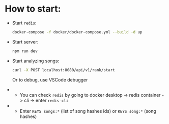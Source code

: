 # How to start:

- Start `redis`:
  ```bash
  docker-compose -f docker/docker-compose.yml --build -d up
  ```
- Start server:
  ```bash
  npm run dev
  ```
- Start analyzing songs:

  ```bash
  curl -X POST localhost:8080/api/v1/rank/start
  ```

  Or to debug, use VSCode debugger

- - You can check `redis` by going to docker desktop -> redis container -> cli -> enter `redis-cli`
- - Enter `KEYS songs:*` (list of song hashes ids) or `KEYS song:*` (song hashes)
